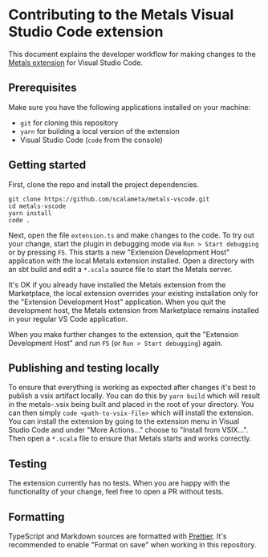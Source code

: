 # Contributing to the Metals Visual Studio Code extension

This document explains the developer workflow for making changes to the
[Metals extension](https://marketplace.visualstudio.com/items?itemName=scalameta.metals)
for Visual Studio Code.

## Prerequisites

Make sure you have the following applications installed on your machine:

- `git` for cloning this repository
- `yarn` for building a local version of the extension
- Visual Studio Code (`code` from the console)

## Getting started

First, clone the repo and install the project dependencies.

```
git clone https://github.com/scalameta/metals-vscode.git
cd metals-vscode
yarn install
code .
```

Next, open the file `extension.ts` and make changes to the code. To try out your
change, start the plugin in debugging mode via `Run > Start debugging` or by
pressing `F5`. This starts a new "Extension Development Host" application with
the local Metals extension installed. Open a directory with an sbt build and
edit a `*.scala` source file to start the Metals server.

It's OK if you already have installed the Metals extension from the Marketplace,
the local extension overrides your existing installation only for the "Extension
Development Host" application. When you quit the development host, the Metals
extension from Marketplace remains installed in your regular VS Code
application.

When you make further changes to the extension, quit the "Extension Development
Host" and run `F5` (or `Run > Start debugging`) again.

## Publishing and testing locally

To ensure that everything is working as expected after changes it's best to
publish a vsix artifact locally. You can do this by `yarn build` which will result in
the metals-<version>.vsix being built and placed in the root of your directory.
You can then simply `code <path-to-vsix-file>` which will install the extension.
You can install the extension by going to the extension menu in Visual Studio
Code and under "More Actions..." choose to "Install from VSIX...". Then open a
`*.scala` file to ensure that Metals starts and works correctly.

## Testing

The extension currently has no tests. When you are happy with the functionality
of your change, feel free to open a PR without tests.

## Formatting

TypeScript and Markdown sources are formatted with
[Prettier](https://marketplace.visualstudio.com/items?itemName=esbenp.prettier-vscode).
It's recommended to enable "Format on save" when working in this repository.
